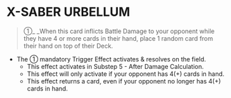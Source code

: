 
# X-SABER URBELLUM  
> ①_ _When this card inflicts Battle Damage to your opponent while they have 4 or more cards in their hand, place 1 random card from their hand on top of their Deck.

*   The ① mandatory Trigger Effect activates & resolves on the field.
    *   This effect activates in Substep 5 - After Damage Calculation.
    *   This effect will only activate if your opponent has 4(+) cards in hand.
    *   This effect returns a card, even if your opponent no longer has 4(+) cards in hand.

  